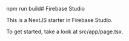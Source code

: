 npm run build# Firebase Studio

This is a NextJS starter in Firebase Studio.

To get started, take a look at src/app/page.tsx.
